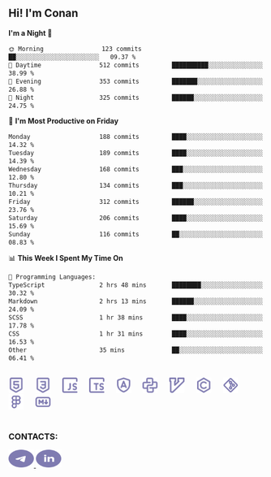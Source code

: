 ## Hi! I'm Conan

<!--START_SECTION:waka-->
**I'm a Night 🦉** 

```text
🌞 Morning                123 commits         ██░░░░░░░░░░░░░░░░░░░░░░░   09.37 % 
🌆 Daytime                512 commits         ██████████░░░░░░░░░░░░░░░   38.99 % 
🌃 Evening                353 commits         ███████░░░░░░░░░░░░░░░░░░   26.88 % 
🌙 Night                  325 commits         ██████░░░░░░░░░░░░░░░░░░░   24.75 % 
```
📅 **I'm Most Productive on Friday** 

```text
Monday                   188 commits         ████░░░░░░░░░░░░░░░░░░░░░   14.32 % 
Tuesday                  189 commits         ████░░░░░░░░░░░░░░░░░░░░░   14.39 % 
Wednesday                168 commits         ███░░░░░░░░░░░░░░░░░░░░░░   12.80 % 
Thursday                 134 commits         ███░░░░░░░░░░░░░░░░░░░░░░   10.21 % 
Friday                   312 commits         ██████░░░░░░░░░░░░░░░░░░░   23.76 % 
Saturday                 206 commits         ████░░░░░░░░░░░░░░░░░░░░░   15.69 % 
Sunday                   116 commits         ██░░░░░░░░░░░░░░░░░░░░░░░   08.83 % 
```


📊 **This Week I Spent My Time On** 

```text
💬 Programming Languages: 
TypeScript               2 hrs 48 mins       ████████░░░░░░░░░░░░░░░░░   30.32 % 
Markdown                 2 hrs 13 mins       ██████░░░░░░░░░░░░░░░░░░░   24.09 % 
SCSS                     1 hr 38 mins        ████░░░░░░░░░░░░░░░░░░░░░   17.78 % 
CSS                      1 hr 31 mins        ████░░░░░░░░░░░░░░░░░░░░░   16.53 % 
Other                    35 mins             ██░░░░░░░░░░░░░░░░░░░░░░░   06.41 % 
```


<!--END_SECTION:waka-->


<br>

<div align="left">
  <img src="icons/skills/html.svg" height="30" alt="html5"/>
  <img width="15"/>
  <img src="icons/skills/css.svg" height="30" alt="css"/>
    <img width="15"/>
  <img src="icons/skills/javascript.svg" height="30" alt="javascript"/>
  <img width="15"/>
  <img src="icons/skills/typescript.svg" height="30" alt="typescript"/>
  <img width="15"/>
  <img src="icons/skills/angular.svg" height="30" alt="angular"/>
  <img width="15"/>
  <img src="icons/skills/python.svg" height="30" alt="python"/>
  <img width="15"/>
  <img src="icons/skills/vim.svg" height="30" alt="vim"  />
  <img width="15"/>
  <img src="icons/skills/c.svg" height="30" alt="c"/>
  <img width="15"/>
  <img src="icons/skills/git.svg" height="30" alt="git"/>
  <img width="15"/>
  <img src="icons/skills/figma.svg" height="30" alt="figma"/>
  <img width="15"/>
  <img src="icons/skills/markdown.svg" height="30" alt="markdown"/>
</div>

<br>


### CONTACTS:

<div align="left">
  <a href="https://t.me/gkkconan">
    <img src="icons/contacts/telegram.svg" width="50" height="35" alt="telegram"/>
  </a>
  <a href="https://www.linkedin.com/in/gkkconan">
    <img src="icons/contacts/linkedin.svg" width="50" height="35" alt="linkedin"/>
  </a>
</div>
